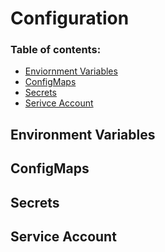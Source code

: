 # Configuration

### Table of contents:
- [Enviornment Variables](#environment-variables)
- [ConfigMaps](#configmaps)
- [Secrets](#secrets)
- [Serivce Account](#service-account)

## Environment Variables



## ConfigMaps



## Secrets



## Service Account






